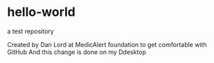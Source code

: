 # hello-world
a test repository

Created by Dan Lord at MedicAlert foundation to get comfortable with GitHub
And this change is done on my Ddesktop
